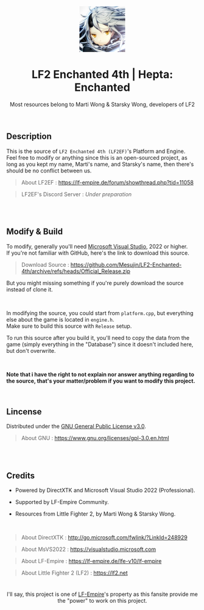 <div align="center">
  <img src="PIC.JPG" width="120"/>
  <h1>LF2 Enchanted 4th | Hepta: Enchanted </h2>
  Most resources belong to Marti Wong & Starsky Wong, developers of LF2
</div>

<br/>
<br>

## Description
This is the source of `LF2 Enchanted 4th (LF2EF)`'s Platform and Engine.                                                                  
Feel free to modify or anything since this is an open-sourced project, as long as you kept my name, Marti's name, and Starsky's name, then there's should be no conflict between us.
> About LF2EF : https://lf-empire.de/forum/showthread.php?tid=11058 <br/>

> LF2EF's Discord Server : _Under preparation_

<br>
<br>



## Modify & Build
To modify, generally you'll need [Microsoft Visual Studio](https://visualstudio.microsoft.com/), 2022 or higher. <br/>
If you're not familiar with GitHub, here's the link to download this source. <br/>
> Download Source : https://github.com/Mesujin/LF2-Enchanted-4th/archive/refs/heads/Official_Release.zip

But you might missing something if you're purely download the source instead of clone it.

<br/>

In modifying the source, you could start from `platform.cpp`, but everything else about the game is located in `engine.h`. <br/>
Make sure to build this source with `Release` setup. <br/>


To run this source after you build it, you'll need to copy the data from the game (simply everything in the "Database") since it doesn't included here, but don't overwrite. 

<br>


<b>Note that i have the right to not explain nor answer anything regarding to the source, that's your matter/problem if you want to modify this project.</b>


<br>


## Lincense
Distributed under the [GNU General Public License v3.0](LICENSE.MD). <br/>
> About GNU : https://www.gnu.org/licenses/gpl-3.0.en.html

<br>
<br>


## Credits
- Powered by DirectXTK and Microsoft Visual Studio 2022 (Professional). <br/>
- Supported by LF-Empire Community.

- Resources from Little Fighter 2, by Marti Wong & Starsky Wong.

<br>

> About DirectXTK : http://go.microsoft.com/fwlink/?LinkId=248929 <br/>

> About MsVS2022 : https://visualstudio.microsoft.com <br/>

> About LF-Empire : https://lf-empire.de/lfe-v10/lf-empire <br/>

> About Little Fighter 2 (LF2) : https://lf2.net

<div align="center"><h1></h1>
I'll say, this project is one of <a href="https://lf-empire.de/">LF-Empire</a>'s property as this fansite provide me the "power" to work on this project.
</div>
